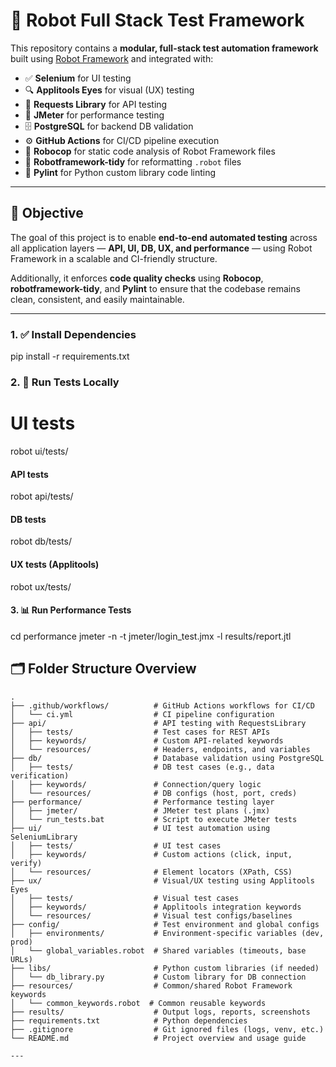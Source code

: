 # 🤖 Robot Full Stack Test Framework

This repository contains a **modular, full-stack test automation framework** built using [Robot Framework](https://robotframework.org/) and integrated with:

- ✅ **Selenium** for UI testing
- 🔍 **Applitools Eyes** for visual (UX) testing
- 🔌 **Requests Library** for API testing
- 🧪 **JMeter** for performance testing
- 🗄️ **PostgreSQL** for backend DB validation
- ⚙️ **GitHub Actions** for CI/CD pipeline execution
- 🧹 **Robocop** for static code analysis of Robot Framework files
- 📝 **Robotframework-tidy** for reformatting `.robot` files
- 🐍 **Pylint** for Python custom library code linting

---

## 🎯 Objective

The goal of this project is to enable **end-to-end automated testing** across all application layers — **API, UI, DB, UX, and performance** — using Robot Framework in a scalable and CI-friendly structure.

Additionally, it enforces **code quality checks** using **Robocop**, **robotframework-tidy**, and **Pylint** to ensure that the codebase remains clean, consistent, and easily maintainable.

---

### 1. ✅ Install Dependencies
pip install -r requirements.txt

### 2. 🧪 Run Tests Locally
# UI tests
robot ui/tests/

#### API tests
robot api/tests/

#### DB tests
robot db/tests/

#### UX tests (Applitools)
robot ux/tests/

#### 3. 📊 Run Performance Tests
cd performance
jmeter -n -t jmeter/login_test.jmx -l results/report.jtl

## 🗂️ Folder Structure Overview

```text
.
├── .github/workflows/          # GitHub Actions workflows for CI/CD
│   └── ci.yml                  # CI pipeline configuration
├── api/                        # API testing with RequestsLibrary
│   ├── tests/                  # Test cases for REST APIs
│   ├── keywords/               # Custom API-related keywords
│   └── resources/              # Headers, endpoints, and variables
├── db/                         # Database validation using PostgreSQL
│   ├── tests/                  # DB test cases (e.g., data verification)
│   ├── keywords/               # Connection/query logic
│   └── resources/              # DB configs (host, port, creds)
├── performance/                # Performance testing layer
│   ├── jmeter/                 # JMeter test plans (.jmx)
│   └── run_tests.bat           # Script to execute JMeter tests
├── ui/                         # UI test automation using SeleniumLibrary
│   ├── tests/                  # UI test cases
│   ├── keywords/               # Custom actions (click, input, verify)
│   └── resources/              # Element locators (XPath, CSS)
├── ux/                         # Visual/UX testing using Applitools Eyes
│   ├── tests/                  # Visual test cases
│   ├── keywords/               # Applitools integration keywords
│   └── resources/              # Visual test configs/baselines
├── config/                     # Test environment and global configs
│   ├── environments/           # Environment-specific variables (dev, prod)
│   └── global_variables.robot  # Shared variables (timeouts, base URLs)
├── libs/                       # Python custom libraries (if needed)
│   └── db_library.py           # Custom library for DB connection
├── resources/                  # Common/shared Robot Framework keywords
│   └── common_keywords.robot  # Common reusable keywords
├── results/                    # Output logs, reports, screenshots
├── requirements.txt            # Python dependencies
├── .gitignore                  # Git ignored files (logs, venv, etc.)
└── README.md                   # Project overview and usage guide

---

